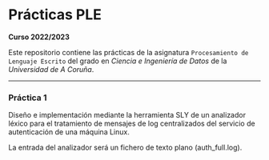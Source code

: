 # Prácticas PLE

**Curso 2022/2023**

Este repositorio contiene las prácticas de la asignatura `Procesamiento de Lenguaje Escrito` del grado en *Ciencia e Ingeniería de Datos* de la *Universidad de A Coruña*.

---

### Práctica 1 

Diseño e implementación mediante la herramienta SLY de un analizador léxico para el tratamiento de mensajes de log centralizados del servicio de autenticación de una máquina Linux.

La entrada del analizador será un fichero de texto plano (auth_full.log).
